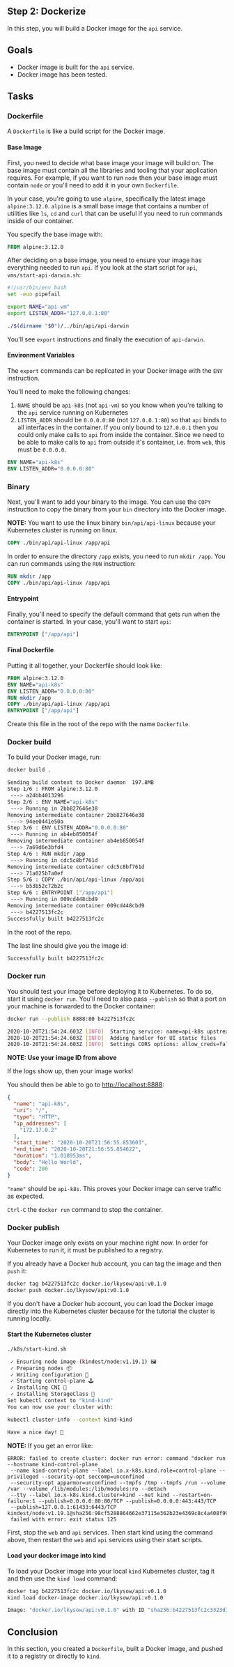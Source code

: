 ## Step 2: Dockerize
In this step, you will build a Docker image for the `api` service.

## Goals
* Docker image is built for the `api` service.
* Docker image has been tested.

## Tasks

### Dockerfile
A `Dockerfile` is like a build script for the Docker image. 

#### Base Image
First, you need to decide what base image your image will build on. The base
image must contain all the libraries and tooling that your application requires.
For example, if you want to run `node` then your base image must contain
`node` or you'll need to add it in your own `Dockerfile`.

In your case, you're going to use `alpine`, specifically the latest image `alpine:3.12.0`.
`alpine` is a small base image that contains a number of utilities like `ls`,
`cd` and `curl` that can be useful if you need to run commands inside of our container.

You specify the base image with:
```dockerfile
FROM alpine:3.12.0
```

After deciding on a base image, you need to ensure your image has everything
needed to run `api`.  If you look at the start script for `api`,
`vms/start-api-darwin.sh`:

```bash
#!/usr/bin/env bash
set -euo pipefail

export NAME="api-vm"
export LISTEN_ADDR="127.0.0.1:80"

./$(dirname "$0")/../bin/api/api-darwin
```

You'll see `export` instructions and finally the execution of `api-darwin`.

#### Environment Variables

The `export` commands can be replicated in your Docker image with the `ENV`
instruction.

You'll need to make the following changes:
1. `NAME` should be `api-k8s` (not `api-vm`) so you know when you're talking to the `api`
   service running on Kubernetes
1. `LISTEN_ADDR` should be `0.0.0.0:80` (not `127.0.0.1:80`) so that `api` binds
   to all interfaces in the container. If you only bound to `127.0.0.1` then you
   could only make calls to `api` from inside the container. Since we need to
   be able to make calls to `api` from outside it's container, i.e. from `web`,
   this must be `0.0.0.0`.

```dockerfile
ENV NAME="api-k8s"
ENV LISTEN_ADDR="0.0.0.0:80"
```

### Binary

Next, you'll want to add your binary to the image. You can use the `COPY` instruction
to copy the binary from your `bin` directory into the Docker image.

**NOTE:** You want to use the linux binary `bin/api/api-linux` because your Kubernetes
cluster is running on linux.

```dockerfile
COPY ./bin/api/api-linux /app/api
```

In order to ensure the directory `/app` exists, you need to run `mkdir /app`.
You can run commands using the `RUN` instruction:

```dockerfile
RUN mkdir /app
COPY ./bin/api/api-linux /app/api
```

#### Entrypoint
Finally, you'll need to specify the default command that gets run when the
container is started. In your case, you'll want to start `api`:

```dockerfile
ENTRYPOINT ["/app/api"]
```

#### Final Dockerfile
Putting it all together, your Dockerfile should look like:

```dockerfile
FROM alpine:3.12.0
ENV NAME="api-k8s"
ENV LISTEN_ADDR="0.0.0.0:80"
RUN mkdir /app
COPY ./bin/api/api-linux /app/api
ENTRYPOINT ["/app/api"]
```

Create this file in the root of the repo with the name `Dockerfile`.

### Docker build
To build your Docker image, run:
```bash
docker build .

Sending build context to Docker daemon  197.8MB
Step 1/6 : FROM alpine:3.12.0
 ---> a24bb4013296
Step 2/6 : ENV NAME="api-k8s"
 ---> Running in 2bb827646e38
Removing intermediate container 2bb827646e38
 ---> 94ee0441e50a
Step 3/6 : ENV LISTEN_ADDR="0.0.0.0:80"
 ---> Running in ab4eb850054f
Removing intermediate container ab4eb850054f
 ---> 7a69d6e3bfd4
Step 4/6 : RUN mkdir /app
 ---> Running in cdc5c8bf761d
Removing intermediate container cdc5c8bf761d
 ---> 71a025b7a0ef
Step 5/6 : COPY ./bin/api/api-linux /app/api
 ---> b53b52c72b2c
Step 6/6 : ENTRYPOINT ["/app/api"]
 ---> Running in 009cd448cbd9
Removing intermediate container 009cd448cbd9
 ---> b4227513fc2c
Successfully built b4227513fc2c
```

In the root of the repo.

The last line should give you the image id:
```bash
Successfully built b4227513fc2c
```

### Docker run
You should test your image before deploying it to Kubernetes. To do so,
start it using `docker run`. You'll need to also pass `--publish` so that
a port on your machine is forwarded to the Docker container:
```bash
docker run --publish 8888:80 b4227513fc2c

2020-10-20T21:54:24.603Z [INFO]  Starting service: name=api-k8s upstreamURIs= upstreamWorkers=1 listenAddress=0.0.0.0:80 service type=http
2020-10-20T21:54:24.603Z [INFO]  Adding handler for UI static files
2020-10-20T21:54:24.603Z [INFO]  Settings CORS options: allow_creds=false allow_headers=Accept,Accept-Language,Content-Language,Origin,Content-Type allow_origins=*
```

**NOTE: Use your image ID from above**

If the logs show up, then your image works!

You should then be able to go to [http://localhost:8888](http://localhost:8888):
```json
{
  "name": "api-k8s",
  "uri": "/",
  "type": "HTTP",
  "ip_addresses": [
    "172.17.0.2"
  ],
  "start_time": "2020-10-20T21:56:55.853603",
  "end_time": "2020-10-20T21:56:55.854622",
  "duration": "1.018953ms",
  "body": "Hello World",
  "code": 200
}
```

`"name"` should be `api-k8s`. This proves your Docker image can serve traffic
as expected.

`Ctrl-C` the `docker run` command to stop the container.

### Docker publish
Your Docker image only exists on your machine right now. In order for Kubernetes
to run it, it must be published to a registry.

If you already have a Docker hub account, you can tag the image and then `push` it:
```bash
docker tag b4227513fc2c docker.io/lkysow/api:v0.1.0
docker push docker.io/lkysow/api:v0.1.0
```

If you don't have a Docker hub account, you can load the Docker image directly
into the Kubernetes cluster because for the tutorial the cluster is running
locally.

#### Start the Kubernetes cluster
```bash
./k8s/start-kind.sh

 ✓ Ensuring node image (kindest/node:v1.19.1) 🖼
 ✓ Preparing nodes 📦
 ✓ Writing configuration 📜
 ✓ Starting control-plane 🕹️
 ✓ Installing CNI 🔌
 ✓ Installing StorageClass 💾
Set kubectl context to "kind-kind"
You can now use your cluster with:

kubectl cluster-info --context kind-kind

Have a nice day! 👋
```

**NOTE:** If you get an error like:
```
ERROR: failed to create cluster: docker run error: command "docker run --hostname kind-control-plane
 --name kind-control-plane --label io.x-k8s.kind.role=control-plane --privileged --security-opt seccomp=unconfined
 --security-opt apparmor=unconfined --tmpfs /tmp --tmpfs /run --volume /var --volume /lib/modules:/lib/modules:ro --detach
 --tty --label io.x-k8s.kind.cluster=kind --net kind --restart=on-failure:1 --publish=0.0.0.0:80:80/TCP --publish=0.0.0.0:443:443/TCP
 --publish=127.0.0.1:61433:6443/TCP kindest/node:v1.19.1@sha256:98cf5288864662e37115e362b23e4369c8c4a408f99cbc06e58ac30ddc721600"
 failed with error: exit status 125
```

First, stop the `web` and `api` services. Then start kind using the command
above, then restart the `web` and `api` services using their start scripts.

#### Load your docker image into kind
To load your Docker image into your local `kind` Kubernetes cluster, tag it and
then use the
`kind load` command:
```bash
docker tag b4227513fc2c docker.io/lkysow/api:v0.1.0
kind load docker-image docker.io/lkysow/api:v0.1.0

Image: "docker.io/lkysow/api:v0.1.0" with ID "sha256:b4227513fc2c3323d389c3eecf4c248e4bd7a3bcd70483f6b33ada37e936c5a5" not yet present on node "kind-control-plane", loading...
```

## Conclusion
In this section, you created a `Dockerfile`, built a Docker image, and pushed
it to a registry or directly to `kind`.
